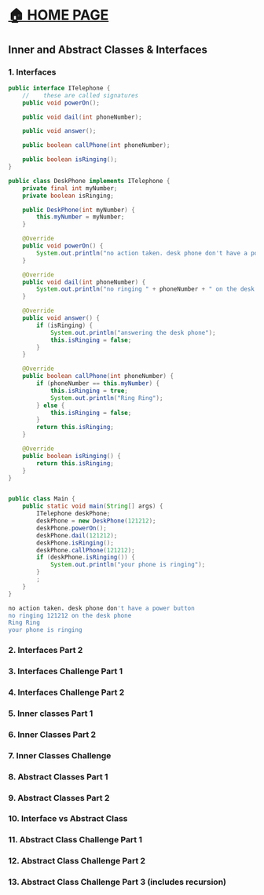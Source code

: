 # [🏠 HOME PAGE](../../README.md)

## Inner and Abstract Classes & Interfaces

### 1. Interfaces

```java
public interface ITelephone {
    //    these are called signatures
    public void powerOn();

    public void dail(int phoneNumber);

    public void answer();

    public boolean callPhone(int phoneNumber);

    public boolean isRinging();
}

public class DeskPhone implements ITelephone {
    private final int myNumber;
    private boolean isRinging;

    public DeskPhone(int myNumber) {
        this.myNumber = myNumber;
    }

    @Override
    public void powerOn() {
        System.out.println("no action taken. desk phone don't have a power button");
    }

    @Override
    public void dail(int phoneNumber) {
        System.out.println("no ringing " + phoneNumber + " on the desk phone");
    }

    @Override
    public void answer() {
        if (isRinging) {
            System.out.println("answering the desk phone");
            this.isRinging = false;
        }
    }

    @Override
    public boolean callPhone(int phoneNumber) {
        if (phoneNumber == this.myNumber) {
            this.isRinging = true;
            System.out.println("Ring Ring");
        } else {
            this.isRinging = false;
        }
        return this.isRinging;
    }

    @Override
    public boolean isRinging() {
        return this.isRinging;
    }
}


public class Main {
    public static void main(String[] args) {
        ITelephone deskPhone;
        deskPhone = new DeskPhone(121212);
        deskPhone.powerOn();
        deskPhone.dail(121212);
        deskPhone.isRinging();
        deskPhone.callPhone(121212);
        if (deskPhone.isRinging()) {
            System.out.println("your phone is ringing");
        }
        ;
    }
}
```

```bash
no action taken. desk phone don't have a power button
no ringing 121212 on the desk phone
Ring Ring
your phone is ringing
```

### 2. Interfaces Part 2

### 3. Interfaces Challenge Part 1

### 4. Interfaces Challenge Part 2

### 5. Inner classes Part 1

### 6. Inner Classes Part 2

### 7. Inner Classes Challenge

### 8. Abstract Classes Part 1

### 9. Abstract Classes Part 2

### 10. Interface vs Abstract Class

### 11. Abstract Class Challenge Part 1

### 12. Abstract Class Challenge Part 2

### 13. Abstract Class Challenge Part 3 (includes recursion)
